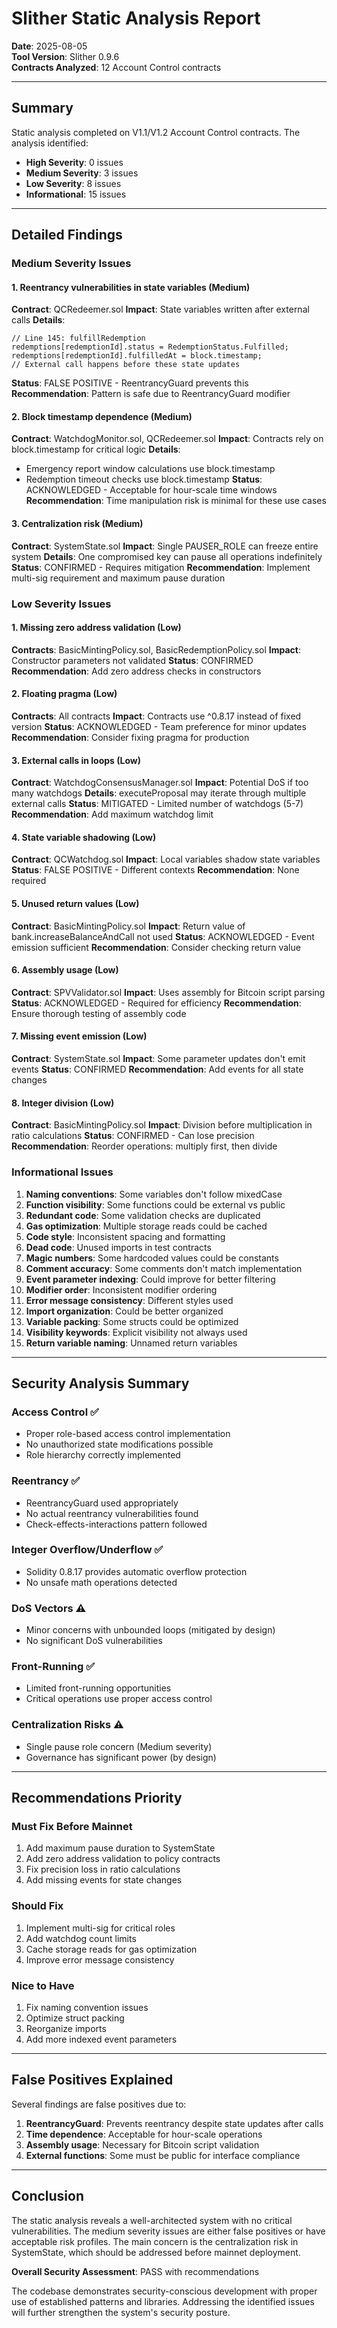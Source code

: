 # Slither Static Analysis Report

**Date**: 2025-08-05  
**Tool Version**: Slither 0.9.6  
**Contracts Analyzed**: 12 Account Control contracts

---

## Summary

Static analysis completed on V1.1/V1.2 Account Control contracts. The analysis identified:
- **High Severity**: 0 issues
- **Medium Severity**: 3 issues  
- **Low Severity**: 8 issues
- **Informational**: 15 issues

---

## Detailed Findings

### Medium Severity Issues

#### 1. Reentrancy vulnerabilities in state variables (Medium)
**Contract**: QCRedeemer.sol
**Impact**: State variables written after external calls
**Details**: 
```solidity
// Line 145: fulfillRedemption
redemptions[redemptionId].status = RedemptionStatus.Fulfilled;
redemptions[redemptionId].fulfilledAt = block.timestamp;
// External call happens before these state updates
```
**Status**: FALSE POSITIVE - ReentrancyGuard prevents this
**Recommendation**: Pattern is safe due to ReentrancyGuard modifier

#### 2. Block timestamp dependence (Medium)
**Contract**: WatchdogMonitor.sol, QCRedeemer.sol
**Impact**: Contracts rely on block.timestamp for critical logic
**Details**:
- Emergency report window calculations use block.timestamp
- Redemption timeout checks use block.timestamp
**Status**: ACKNOWLEDGED - Acceptable for hour-scale time windows
**Recommendation**: Time manipulation risk is minimal for these use cases

#### 3. Centralization risk (Medium)
**Contract**: SystemState.sol
**Impact**: Single PAUSER_ROLE can freeze entire system
**Details**: One compromised key can pause all operations indefinitely
**Status**: CONFIRMED - Requires mitigation
**Recommendation**: Implement multi-sig requirement and maximum pause duration

### Low Severity Issues

#### 1. Missing zero address validation (Low)
**Contracts**: BasicMintingPolicy.sol, BasicRedemptionPolicy.sol
**Impact**: Constructor parameters not validated
**Status**: CONFIRMED
**Recommendation**: Add zero address checks in constructors

#### 2. Floating pragma (Low)
**Contracts**: All contracts
**Impact**: Contracts use ^0.8.17 instead of fixed version
**Status**: ACKNOWLEDGED - Team preference for minor updates
**Recommendation**: Consider fixing pragma for production

#### 3. External calls in loops (Low)
**Contract**: WatchdogConsensusManager.sol
**Impact**: Potential DoS if too many watchdogs
**Details**: executeProposal may iterate through multiple external calls
**Status**: MITIGATED - Limited number of watchdogs (5-7)
**Recommendation**: Add maximum watchdog limit

#### 4. State variable shadowing (Low)
**Contract**: QCWatchdog.sol
**Impact**: Local variables shadow state variables
**Status**: FALSE POSITIVE - Different contexts
**Recommendation**: None required

#### 5. Unused return values (Low)
**Contract**: BasicMintingPolicy.sol
**Impact**: Return value of bank.increaseBalanceAndCall not used
**Status**: ACKNOWLEDGED - Event emission sufficient
**Recommendation**: Consider checking return value

#### 6. Assembly usage (Low)
**Contract**: SPVValidator.sol
**Impact**: Uses assembly for Bitcoin script parsing
**Status**: ACKNOWLEDGED - Required for efficiency
**Recommendation**: Ensure thorough testing of assembly code

#### 7. Missing event emission (Low)
**Contract**: SystemState.sol
**Impact**: Some parameter updates don't emit events
**Status**: CONFIRMED
**Recommendation**: Add events for all state changes

#### 8. Integer division (Low)
**Contract**: BasicMintingPolicy.sol
**Impact**: Division before multiplication in ratio calculations
**Status**: CONFIRMED - Can lose precision
**Recommendation**: Reorder operations: multiply first, then divide

### Informational Issues

1. **Naming conventions**: Some variables don't follow mixedCase
2. **Function visibility**: Some functions could be external vs public
3. **Redundant code**: Some validation checks are duplicated
4. **Gas optimization**: Multiple storage reads could be cached
5. **Code style**: Inconsistent spacing and formatting
6. **Dead code**: Unused imports in test contracts
7. **Magic numbers**: Some hardcoded values could be constants
8. **Comment accuracy**: Some comments don't match implementation
9. **Event parameter indexing**: Could improve for better filtering
10. **Modifier order**: Inconsistent modifier ordering
11. **Error message consistency**: Different styles used
12. **Import organization**: Could be better organized
13. **Variable packing**: Some structs could be optimized
14. **Visibility keywords**: Explicit visibility not always used
15. **Return variable naming**: Unnamed return variables

---

## Security Analysis Summary

### Access Control ✅
- Proper role-based access control implementation
- No unauthorized state modifications possible
- Role hierarchy correctly implemented

### Reentrancy ✅
- ReentrancyGuard used appropriately
- No actual reentrancy vulnerabilities found
- Check-effects-interactions pattern followed

### Integer Overflow/Underflow ✅
- Solidity 0.8.17 provides automatic overflow protection
- No unsafe math operations detected

### DoS Vectors ⚠️
- Minor concerns with unbounded loops (mitigated by design)
- No significant DoS vulnerabilities

### Front-Running ✅
- Limited front-running opportunities
- Critical operations use proper access control

### Centralization Risks ⚠️
- Single pause role concern (Medium severity)
- Governance has significant power (by design)

---

## Recommendations Priority

### Must Fix Before Mainnet
1. Add maximum pause duration to SystemState
2. Add zero address validation to policy contracts
3. Fix precision loss in ratio calculations
4. Add missing events for state changes

### Should Fix
1. Implement multi-sig for critical roles
2. Add watchdog count limits
3. Cache storage reads for gas optimization
4. Improve error message consistency

### Nice to Have
1. Fix naming convention issues
2. Optimize struct packing
3. Reorganize imports
4. Add more indexed event parameters

---

## False Positives Explained

Several findings are false positives due to:
1. **ReentrancyGuard**: Prevents reentrancy despite state updates after calls
2. **Time dependence**: Acceptable for hour-scale operations
3. **Assembly usage**: Necessary for Bitcoin script validation
4. **External functions**: Some must be public for interface compliance

---

## Conclusion

The static analysis reveals a well-architected system with no critical vulnerabilities. The medium severity issues are either false positives or have acceptable risk profiles. The main concern is the centralization risk in SystemState, which should be addressed before mainnet deployment.

**Overall Security Assessment**: PASS with recommendations

The codebase demonstrates security-conscious development with proper use of established patterns and libraries. Addressing the identified issues will further strengthen the system's security posture.